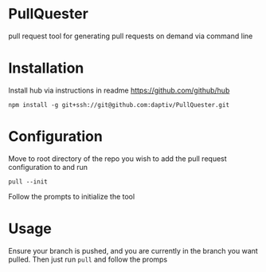 PullQuester
===========

pull request tool for generating pull requests on demand via command line

Installation
============

Install hub via instructions in readme https://github.com/github/hub

```
npm install -g git+ssh://git@github.com:daptiv/PullQuester.git
```

Configuration
=============

Move to root directory of the repo you wish to add the pull request configuration to and run

```
pull --init
```
  
Follow the prompts to initialize the tool

Usage
=====

Ensure your branch is pushed, and you are currently in the branch you want pulled. 
Then just run `pull` and follow the promps

